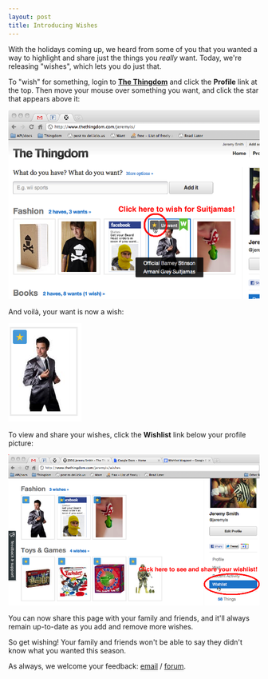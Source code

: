 ```yaml
---
layout: post
title: Introducing Wishes
---
```


With the holidays coming up, we heard from some of you that you wanted a way
to highlight and share just the things you *really* want.
Today, we're releasing "wishes", which lets you do just that.

To "wish" for something, login to **[The Thingdom](thingdom)** and click the
**Profile** link at the top. Then move your mouse over something you want,
and click the star that appears above it:

![Screenshot of how to wish][img-how-to-wish]

And voilà, your want is now a wish:

![Screenshot of a wish][img-wish]

To view and share your wishes, click the **Wishlist** link below your
profile picture:

![Screenshot of wishlist][img-wishlist]

You can now share this page with your family and friends, and it'll always
remain up-to-date as you add and remove more wishes.

So get wishing! Your family and friends won't be able to say they didn't know
what you wanted this season.

As always, we welcome your feedback: [email][email] / [forum][forum].

[thingdom]: http://www.thethingdom.com/

[img-how-to-wish]: /images/wishes/how-to-wish.png
[img-wish]: /images/wishes/wish.png
[img-wishlist]: /images/wishes/wishlist.png

[email]: mailto:feedback@thethingdom.com
[forum]: http://thingdom.uservoice.com/
